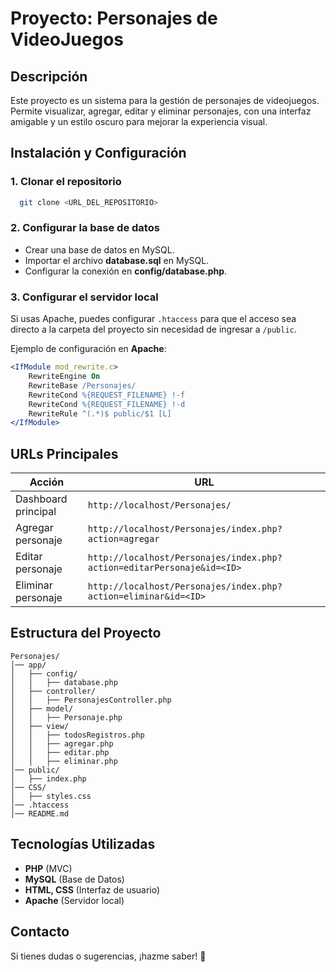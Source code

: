 # Proyecto: Personajes de VideoJuegos

## Descripción
Este proyecto es un sistema para la gestión de personajes de videojuegos. Permite visualizar, agregar, editar y eliminar personajes, con una interfaz amigable y un estilo oscuro para mejorar la experiencia visual.

## Instalación y Configuración

### 1. Clonar el repositorio
```bash
  git clone <URL_DEL_REPOSITORIO>
```

### 2. Configurar la base de datos
- Crear una base de datos en MySQL.
- Importar el archivo **database.sql** en MySQL.
- Configurar la conexión en **config/database.php**.

### 3. Configurar el servidor local
Si usas Apache, puedes configurar `.htaccess` para que el acceso sea directo a la carpeta del proyecto sin necesidad de ingresar a `/public`.

Ejemplo de configuración en **Apache**:
```apache
<IfModule mod_rewrite.c>
    RewriteEngine On
    RewriteBase /Personajes/
    RewriteCond %{REQUEST_FILENAME} !-f
    RewriteCond %{REQUEST_FILENAME} !-d
    RewriteRule ^(.*)$ public/$1 [L]
</IfModule>
```

## URLs Principales
| Acción  | URL |
|---------|-----|
| Dashboard principal | `http://localhost/Personajes/` |
| Agregar personaje | `http://localhost/Personajes/index.php?action=agregar` |
| Editar personaje | `http://localhost/Personajes/index.php?action=editarPersonaje&id=<ID>` |
| Eliminar personaje | `http://localhost/Personajes/index.php?action=eliminar&id=<ID>` |

## Estructura del Proyecto
```
Personajes/
│── app/
│   ├── config/
│   │   ├── database.php
│   ├── controller/
│   │   ├── PersonajesController.php
│   ├── model/
│   │   ├── Personaje.php
│   ├── view/
│   │   ├── todosRegistros.php
│   │   ├── agregar.php
│   │   ├── editar.php
│   │   ├── eliminar.php
│── public/
│   ├── index.php
│── CSS/
│   ├── styles.css
│── .htaccess
│── README.md
```

## Tecnologías Utilizadas
- **PHP** (MVC)
- **MySQL** (Base de Datos)
- **HTML, CSS** (Interfaz de usuario)
- **Apache** (Servidor local)

## Contacto
Si tienes dudas o sugerencias, ¡hazme saber! 🚀
